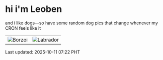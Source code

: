# hi i'm Leoben

and i like dogs—so have some random dog pics that change whenever my CRON feels like it

|  |  |
|--------|----------|
| ![Borzoi](https://random-dog-vercel.vercel.app/api/random-borzoi?v=1760138564) | ![Labrador](https://random-dog-vercel.vercel.app/api/random-labrador?v=1760138564) |

Last updated: 2025-10-11 07:22 PHT
